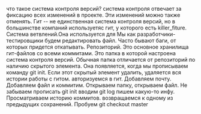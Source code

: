 что такое система контроля версий? система контроля отвечает за фиксацию всех изменений в проекте. Эти изменений можно также отменять. Гит -- не единственная система контроля версий, но в большинстве компаний используетяс гит, у которого есть killer_fiture. Система ветвлений.Она используется для  Мы как разработчики-тестировщики будем  редактировать файл. Часто бывают баги, от которых придется откатывать. 
Репозиторий. Это основное хранилища гит-файлов со всеми коммитами. Это папка в которой настроена система контроля версий. 
Обычная папка отличается от репозиторий по наличию скрытого элемента. Она появляется, когда мы прописываем команду git init. Если этот скрытый элемент удалить, удаляется вся истории работы с гитом.
авторизуемся в гит. Добавляем почту. Добавляем файл и коммитим. Открываем папку, открываем файл. Не забываем прописать git init вводим git log 
пишем какую-то инфу. Просматриваем историю коммитов. возвращаемся к одному из предыдущих сохранений. Пробуем git checkout master
